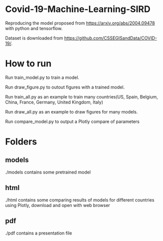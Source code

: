 # Covid-19-Machine-Learning-SIRD
Reproducing the model proposed from https://arxiv.org/abs/2004.09478 with python and tensorflow.

Dataset is downloaded from https://github.com/CSSEGISandData/COVID-19/.

# How to run
Run train_model.py to train a model.

Run draw_figure.py to outout figures with a trained model.

Run train_all.py as an example to train many countries(US, Spain, Belgium, China, France, Germany, United Kingdom, Italy)

Run draw_all.py as an example to draw figures for many models.

Run compare_model.py to output a Plotly compare of parameters

# Folders
## models
./models contains some pretrained model
## html
./html contains some comparing results of models for different countries using Plotly, download and open with web browser
## pdf
./pdf contains a presentation file
